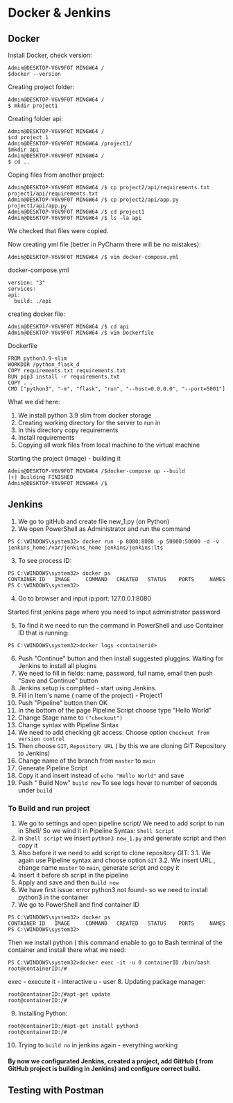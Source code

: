 # Docker & Jenkins 
## Docker
Install Docker, check version:
```
Admin@DESKTOP-V6V9F0T MINGW64 /
$docker --version
```
Creating project folder:
```
Admin@DESKTOP-V6V9F0T MINGW64 /
$ mkdir project1
```
Creating folder api:
```
Admin@DESKTOP-V6V9F0T MINGW64 /
$cd project 1
Admin@DESKTOP-V6V9F0T MINGW64 /project1/
$mkdir api
Admin@DESKTOP-V6V9F0T MINGW64 /
$ cd ..
```
Coping files from another project:
```
Admin@DESKTOP-V6V9F0T MINGW64 /$ cp project2/api/requirements.txt project1/api/requirements.txt
Admin@DESKTOP-V6V9F0T MINGW64 /$ cp project2/api/app.py project1/api/app.py
Admin@DESKTOP-V6V9F0T MINGW64 /$ cd project1
Admin@DESKTOP-V6V9F0T MINGW64 /$ ls -la api
```
We checked that files were copied.

Now creating yml file (better in PyCharm there will be no mistakes):
```
Admin@DESKTOP-V6V9F0T MINGW64 /$ vim docker-compose.yml
```
docker-compose.yml
```
version: "3"
services:
api:
  build: ./api
```
creating docker file:
```
Admin@DESKTOP-V6V9F0T MINGW64 /$ cd api
Admin@DESKTOP-V6V9F0T MINGW64 /$ vim Dockerfile
```
Dockerfile
```
FROM python3.9-slim
WORKDIR /python_flask_d
COPY requirements.txt requirements.txt
RUN pip3 install -r requirements.txt
COPY . .
CMD ["python3", "-m", "flask", "run", "--host=0.0.0.0", "--port=5001"]
```
What we did here:
1. We install python 3.9 slim from docker storage
2. Creating working directory for the server to run in
3. In this directory copy requirements
4. Install requirements
5. Copying all work files from local machine to the virtual machine

Starting the project (image) - building it
```
Admin@DESKTOP-V6V9F0T MINGW64 /$docker-compose up --build
[+] Building FINISHED
Admin@DESKTOP-V6V9F0T MINGW64 /$
```
## Jenkins
1. We go to gitHub and create file new_1.py (on Python)
2. We open PowerShell as Administrator and run the command
```
PS C:\WINDOWS\system32> docker run -p 8080:8080 -p 50000:50000 -d -v jenkins_home:/var/jenkins_home jenkins/jenkins:lts
```
3. To see process ID:
```
PS C:\WINDOWS\system32> docker ps
CONTAINER ID   IMAGE     COMMAND   CREATED   STATUS    PORTS     NAMES
PS C:\WINDOWS\system32>
```
4. Go to browser and input ip:port: 127.0.0.1:8080

Started first jenkins page where you need to input administrator password 

5. To find it we need to run the command in PowerShell and use Container ID that is running:
```
PS C:\WINDOWS\system32>docker logs <containerid>
```
6. Push "Continue" button and then install suggested pluggins.
Waiting for Jenkins to install all plugins
7. We need to fill in fields: name, password, full name, email then push "Save and Continue" button
8. Jenkins setup is complited - start using Jenkins.
9. Fill in Item's name ( name of the project) - Project1
10. Push "Pipeline" button then OK
11. In the bottom of the page Pipeline Script choose  type "Hello World"
12. Change Stage name to `("checkout")`
13. Change syntax with Pipeline Sintax
14. We need to add checking git access: Choose option `Checkout from version control`
15. Then choose `GIT`, `Repository URL` ( by this we are cloning GIT Repository to Jenkins)
16. Change name of the branch from `master` to `main`
17. Generate Pipeline Script
18. Copy it and insert instead of `echo "Hello World"` and save
19. Push " Build Now"
`build now`
To see logs hover to number of seconds under `build`
### To Build and run project
1. We go to settings and open pipeline script/ We need to add script to run in Shell/ So we wind it in Pipeline Syntax: `Shell Script`
2. in `Shell script` we insert `python3 new_1.py` and generate script and then copy it
3. Also before it we need to add script to clone repository GIT:
   3.1. We again use Pipeline syntax and choose option `GIT`
   3.2. We insert URL , change name `master` to `main`, generate script and copy it
4. Insert it before sh script in the pipeline
5. Apply and save and then `Build now`
6. We have first issue: error python3 not found- so we need to install python3 in the container
7. We go to PowerShell and find container ID
```
PS C:\WINDOWS\system32> docker ps
CONTAINER ID   IMAGE     COMMAND   CREATED   STATUS    PORTS     NAMES
PS C:\WINDOWS\system32>
```
Then we install python ( this command enable to go to Bash terminal of the container and install there what we need:
```
PS C:\WINDOWS\system32>docker exec -it -u 0 containerID /bin/bash
root@containerID:/#
```
exec - execute
it - interactive
u - user
8. Updating package manager:
```
root@containerID:/#apt-get update
root@containerID:/#
```
9. Installing Python:
```
root@containerID:/#apt-get install python3
root@containerID:/#
```
10. Trying to `build no` in jenkins again - everything working
#### By now we configurated Jenkins, created a project, add GitHub ( from GitHub project is building in Jenkins) and configure correct build.
## Testing with Postman
   
